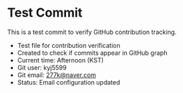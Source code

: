 # Test Commit

This is a test commit to verify GitHub contribution tracking.

- Test file for contribution verification
- Created to check if commits appear in GitHub graph
- Current time: Afternoon (KST)
- Git user: kyj5599
- Git email: 277k@naver.com
- Status: Email configuration updated
